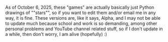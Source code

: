 As of October 6, 2025, these "games" are actually basically just Python drawings of ""stars"", so if you want to edit them and/or email me in any way, it is fine. These versions are, like it says, Alpha, and I may not be able to update much because school and work is so demanding, among other personal problems and YouTube channel related stuff, so if I don't update in a while, then don't worry, I am alive (hopefully) :)

